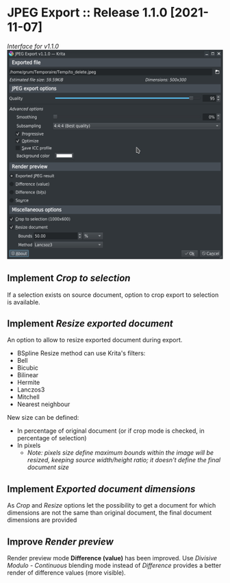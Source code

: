 # JPEG Export :: Release 1.1.0 [2021-11-07]


*Interface for v1.1.0*
![Main interface](https://github.com/Grum999/JPEGExport/raw/main/screenshots/r1-1-0_mainwindow.jpeg)


## Implement *Crop to selection*

If a selection exists on source document, option to crop export to selection is available.


## Implement *Resize exported document*

An option to allow to resize exported document during export.

- BSpline
Resize method can use Krita's filters:
- Bell
- Bicubic
- Bilinear
- Hermite
- Lanczos3
- Mitchell
- Nearest neighbour

New size can be defined:
- In percentage of original document (or if crop mode is checked, in percentage of selection)
- In pixels
  - *Note: pixels size define maximum bounds within the image will be resized, keeping source width/height ratio; it doesn't define the final document size*

## Implement *Exported document dimensions*

As *Crop* and *Resize* options let the possibility to get a document for which dimensions are not the same than original document, the final document dimensions are provided


## Improve *Render preview*
Render preview mode **Difference (value)** has been improved.
Use *Divisive Modulo - Continuous* blending mode instead of *Difference* provides a better render of difference values (more visible).
